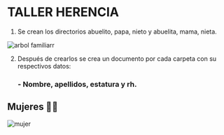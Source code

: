 # TALLER HERENCIA

 
1. Se crean los directorios abuelito, papa, nieto y abuelita, mama, nieta.



![arbol familiarr](https://user-images.githubusercontent.com/100176897/163726110-3b18750c-d567-4f1c-9c2e-87d7cec5999e.png)




2.	Después de crearlos se crea un documento por cada carpeta con su respectivos datos:
     ### - Nombre, apellidos, estatura y rh.


## Mujeres 👩🏽

![mujer](https://user-images.githubusercontent.com/100176897/163726461-6d663508-017b-4a76-b404-534fb356d88a.png)
